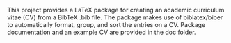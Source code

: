 This project provides a LaTeX package for creating an academic curriculum vitae (CV) from a BibTeX .bib file. The package makes use of biblatex/biber to automatically format, group, and sort the entries on a CV. Package documentation and an example CV are provided in the doc folder.
